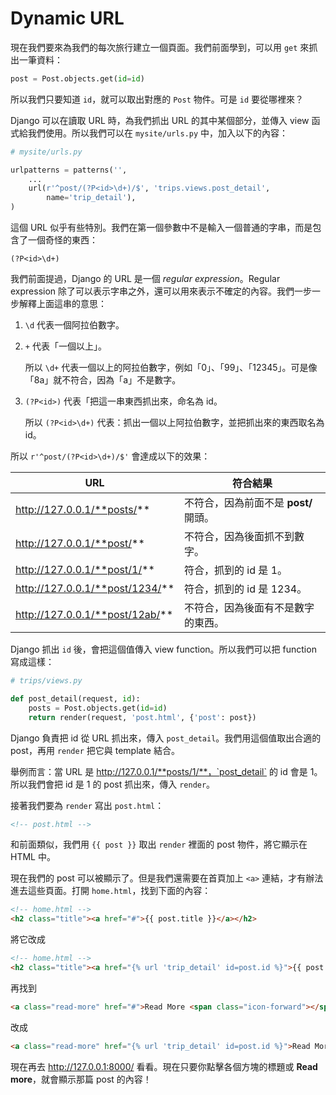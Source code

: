 # Dynamic URL

現在我們要來為我們的每次旅行建立一個頁面。我們前面學到，可以用 `get` 來抓出一筆資料：

```python
post = Post.objects.get(id=id)
```

所以我們只要知道 `id`，就可以取出對應的 `Post` 物件。可是 `id` 要從哪裡來？

Django 可以在讀取 URL 時，為我們抓出 URL 的其中某個部分，並傳入 view 函式給我們使用。所以我們可以在 `mysite/urls.py` 中，加入以下的內容：


```python
# mysite/urls.py

urlpatterns = patterns('',
    ...
    url(r'^post/(?P<id>\d+)/$', 'trips.views.post_detail',
        name='trip_detail'),
)
```

這個 URL 似乎有些特別。我們在第一個參數中不是輸入一個普通的字串，而是包含了一個奇怪的東西：

```
(?P<id>\d+)
```

我們前面提過，Django 的 URL 是一個 *regular expression*。Regular expression 除了可以表示字串之外，還可以用來表示不確定的內容。我們一步一步解釋上面這串的意思：

1. `\d` 代表一個阿拉伯數字。

2. `+` 代表「一個以上」。

    所以 `\d+` 代表一個以上的阿拉伯數字，例如「0」、「99」、「12345」。可是像「8a」就不符合，因為「a」不是數字。

3. `(?P<id>)` 代表「把這一串東西抓出來，命名為 id。

    所以 `(?P<id>\d+)` 代表：抓出一個以上阿拉伯數字，並把抓出來的東西取名為 id。

所以 `r'^post/(?P<id>\d+)/$'` 會達成以下的效果：

URL       | 符合結果
----------|------------------------
http://127.0.0.1/**posts/**    | 不符合，因為前面不是 **post/** 開頭。
http://127.0.0.1/**post/**     | 不符合，因為後面抓不到數字。
http://127.0.0.1/**post/1/**   | 符合，抓到的 id 是 1。
http://127.0.0.1/**post/1234/**| 符合，抓到的 id 是 1234。
http://127.0.0.1/**post/12ab/**| 不符合，因為後面有不是數字的東西。

Django 抓出 `id` 後，會把這個值傳入 view function。所以我們可以把 function 寫成這樣：

```python
# trips/views.py

def post_detail(request, id):
    posts = Post.objects.get(id=id)
    return render(request, 'post.html', {'post': post})
```

Django 負責把 id 從 URL 抓出來，傳入 `post_detail`。我們用這個值取出合適的 post，再用 `render` 把它與 template 結合。

舉例而言：當 URL 是 http://127.0.0.1/**posts/1/**，`post_detail` 的 id 會是 1。所以我們會把 id 是 1 的 post 抓出來，傳入 `render`。

接著我們要為 `render` 寫出 `post.html`：

```html
<!-- post.html -->
```

和前面類似，我們用 `{{ post }}` 取出 `render` 裡面的 post 物件，將它顯示在 HTML 中。

現在我們的 post 可以被顯示了。但是我們還需要在首頁加上 `<a>` 連結，才有辦法進去這些頁面。打開 `home.html`，找到下面的內容：

```html
<!-- home.html -->
<h2 class="title"><a href="#">{{ post.title }}</a></h2>
```

將它改成

```html
<!-- home.html -->
<h2 class="title"><a href="{% url 'trip_detail' id=post.id %}">{{ post.title }}</a></h2>
```

再找到

```html
<a class="read-more" href="#">Read More <span class="icon-forward"></span></a>
```

改成

```html
<a class="read-more" href="{% url 'trip_detail' id=post.id %}">Read More <span class="icon-forward"></span></a>
```

現在再去 <http://127.0.0.1:8000/> 看看。現在只要你點擊各個方塊的標題或 **Read more**，就會顯示那篇 post 的內容！
